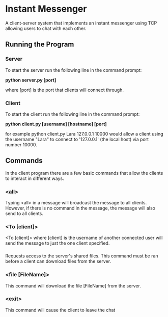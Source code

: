 # Instant Messenger

A client-server system that implements an instant messenger using TCP allowing users to chat with each other.

## Running the Program

### Server

To start the server run the following line in the command prompt:

**python server.py [port]**

where [port] is the port that clients will connect through.

### Client

To start the client run the following line in the command prompt:

**python client.py [username] [hostname] [port]**

for example python client.py Lara 127.0.0.1 10000 would allow a client using the username "Lara" to connect to '127.0.0.1' (the local host) via port number 10000.


## Commands

In the client program there are a few basic commands that allow the clients to interact in different ways.

### \<all>

Typing \<all> in a message will broadcast the message to all clients. However, if there is no command in the message, the message will also send to all clients.

### <To [client]>

<To [client]> where [client] is the username of another connected user will send the message to just the one client specified.

### <access>

Requests access to the server's shared files.
This command must be ran before a client can download files from the server.

### <file [FileName]>

This command will download the file [FileName] from the server.

### \<exit>

This command will cause the client to leave the chat
